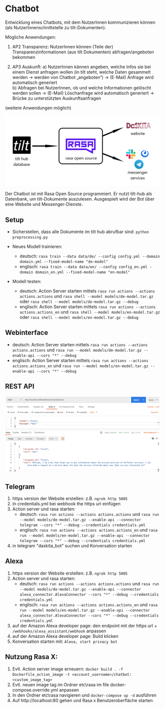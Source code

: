 # Chatbot
Entwicklung eines Chatbots, mit dem NutzerInnen kommunizieren können (als NutzerInnenschnittstelle zu tilt-Dokumenten).

Mögliche Anwendungen: 
1.	AP2 Transparenz: 
NutzerInnen können (Teile der) Transparenzinformationen (aus tilt Dokumenten) abfragen/angeboten bekommen 

2.	AP3 Auskunft: 
  a)	NutzerInnen kännen angeben, welche Infos sie bei einem Dienst anfragen wollen (in tilt steht, welche Daten gesammelt werden -> werden von Chatbot „angeboten“) 
			-> (E-Mail) Anfrage wird automatisch generiert      
  b)	Abfragen bei NutzerInnen, ob und welche Informationen gelöscht werden sollen -> (E-Mail) Löschanfrage wird automatisch generiert
  ->	Brücke zu unterstützten Auskunftsanfragen



(weitere Anwendungen möglich)

![](./docs/uebersicht.png)


Der Chatbot ist mit Rasa Open Source programmiert. Er nutzt tilt-hub als Datenbank, um tilt-Dokumente auszulesen. Ausgespielt wird der Bot über eine Website und Messenger-Dienste.


## Setup 

- Sicherstellen, dass alle Dokumente im tilt hub abrufbar sind: `python preprocessing.py`
- Neues Modell trainieren: 
	- deutsch: `rasa train --data data/de/ --config config.yml --domain domain.yml --fixed-model-name "de-model"`
	- englisch: `rasa train --data data/en/ --config config_en.yml -domain domain_en.yml --fixed-model-name "en-model"`

- Modell testen: 
	- deutsch: Action Server starten mittels `rasa run actions --actions actions.actions` und `rasa shell --model models/de-model.tar.gz` oder `rasa shell --model models/de-model.tar.gz --debug`
	- englisch: Action Server starten mittels `rasa run actions --actions actions.actions_en` und `rasa shell --model models/en-model.tar.gz` oder `rasa shell --model models/en-model.tar.gz --debug`

## Webinterface
- deutsch: Action Server starten mittels `rasa run actions --actions actions.actions` und `rasa run --model models/de-model.tar.gz --enable-api --cors "*" --debug`
- englisch: Action Server starten mittels `rasa run actions --actions actions.actions_en` und `rasa run --model models/en-model.tar.gz --enable-api --cors "*" --debug`

## REST API

![](./docs/rest.png)

## Telegram
1. 	https version der Website erstellen: z.B. `ngrok http 5005`
2.	In credentials.yml bei webhook the https url einfügen
3.	Action server und rasa starten: 
	- deutsch: `rasa run actions --actions actions.actions` und `rasa run --model models/de-model.tar.gz --enable-api --connector telegram --cors "*" --debug --credentials credentials.yml`
	- englisch: `rasa run actions --actions actions.actions_en` und `rasa run --model models/en-model.tar.gz --enable-api --connector telegram --cors "*" --debug --credentials credentials.yml`
5. 	in telegram "daskita_bot" suchen und Konversation starten

## Alexa
1.	https version der Website erstellen: z.B. `ngrok http 5005`
2.	Action server und rasa starten: 
	- deutsch: `rasa run actions --actions actions.actions` und `rasa run --model models/de-model.tar.gz --enable-api --connector alexa_connector.AlexaConnector --cors "*" --debug --credentials credentials.yml`
	- englisch: `rasa run actions --actions actions.actions_en` und `rasa run --model models/en-model.tar.gz --enable-api --connector alexa_connector.AlexaConnector --cors "*" --debug --credentials credentials.yml`
4.	auf der Amazon Alexa developer page: den endpoint mit der https url + `/webhooks/alexa_assistant/webhook` anpassen
5.	auf der Amazon Alexa developer page: Build klicken
6.	Konversation starten mit: `Alexa, start privacy bot`

## Nutzung Rasa X:
1. Evtl. Action server image erneuern: `docker build . -f Dockerfile_action_image -t <account_username>/chatbot:<custom_image_tag>`
2. Evtl. neuen image tag im Ordner etc\rasa im file docker-compose.override.yml anpassen
3. In den Ordner etc\rasa navigieren und `docker-compose up -d` ausführen
4. Auf http://localhost:80 gehen und Rasa x Benutzeroberfläche starten
